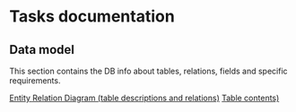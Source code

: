 # Tasks documentation

## Data model

This section contains the DB info about tables, relations, fields
and specific requirements.

[Entity Relation Diagram (table descriptions and relations)](./data-model/er.md)
[Table contents)](./data-model/table-contents.md)
